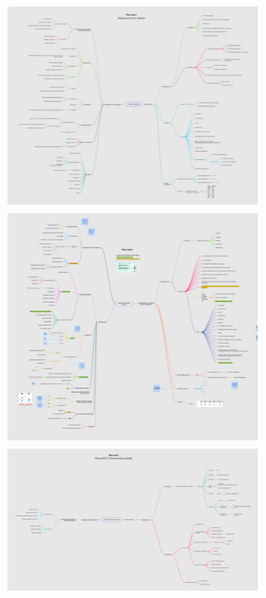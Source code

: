 ![](https://github.com/MaximMxwave/QA_Portfolio/blob/main/Test_documentation/Checklists/checklist.jpg)

![](https://github.com/MaximMxwave/QA_Portfolio/blob/main/Test_documentation/Checklists/checklist_ice_cream.jpg)

![](https://github.com/MaximMxwave/QA_Portfolio/blob/main/Test_documentation/Checklists/checklist_method.jpg)
